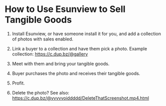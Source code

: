 How to Use Esunview to Sell Tangible Goods
==========================================

1) Install Esunview, or have someone install it for you, and add a collection of photos with sales enabled.

2) Link a buyer to a collection and have them pick a photo. Example collection: https://c.dup.bz/@gallery

3) Meet with them and bring your tangible goods.

4) Buyer purchases the photo and receives their tangible goods.

5) Profit.

6) Delete the photo? See also: https://c.dup.bz/@vvvvvoiddddd/DeleteThatScreenshot.mp4.html
